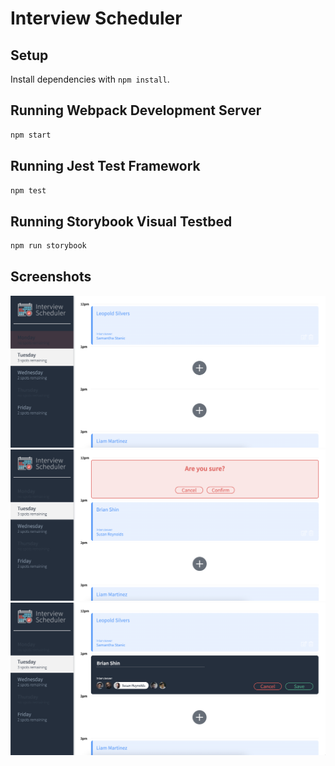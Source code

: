 # Interview Scheduler

## Setup

Install dependencies with `npm install`.

## Running Webpack Development Server

```sh
npm start
```

## Running Jest Test Framework

```sh
npm test
```

## Running Storybook Visual Testbed

```sh
npm run storybook
```

## Screenshots

!["Main Page"](https://github.com/bshin132/scheduler/blob/master/docs/main.png?raw=true)
!["Delete Appointment"](https://github.com/bshin132/scheduler/blob/master/docs/delete.png?raw=true)
!["Create Appointment"](https://github.com/bshin132/scheduler/blob/master/docs/appointment.png?raw=true)